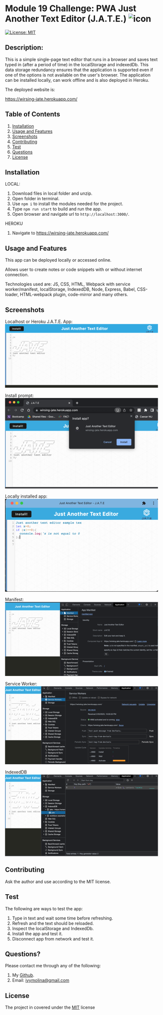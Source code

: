 
# Module 19 Challenge: PWA Just Another Text Editor (J.A.T.E.) ![icon](./client/favicon.ico)

[![License: MIT](https://img.shields.io/badge/License-MIT-yellow.svg)](https://opensource.org/licenses/MIT)


##  Description:

This is a simple single-page text editor that runs in a browser and saves text typed in (after a period of time) in the localStorage and indexedDb. This data storage redundancy ensures that the application is supported even if one of the options is not available on the user's browser. The application can be installed locally, can work offline and is also deployed in Heroku.

The deployed website is:

https://wirsing-jate.herokuapp.com/


##  Table of Contents 
1. [Installation](#installation)
2. [Usage and Features](#usage-and-features)  
3. [Screenshots](#screenshots)
4. [Contributing](#contributing) 
5. [Test](#test) 
6. [Questions](#questions)
7. [License](#license)

## Installation 

LOCAL:
1. Download files in local folder and unzip.
2. Open folder in terminal.
3. Use `npm i` to install the modules needed for the project.
4. Type `npm run start` to build and run the app.
5. Open browser and navigate url to `http://localhost:3000/`.

HEROKU
1. Navigate to https://wirsing-jate.herokuapp.com/

## Usage and Features

This app can be deployed locally or accessed online.

Allows user to create notes or code snippets with or without internet connection.

Technologies used are: JS, CSS, HTML, Webpack with service worker/manifest, localStorage, IndexedDB, Node, Express, Babel, CSS-loader, HTML-webpack plugin, code-mirror and many others.


## Screenshots

Localhost or Heroku J.A.T.E. App:
![jate](./assets/jate.png)

Install prompt:
![install](./assets/Install-prompt.png)

Locally installed app:
![installed](./assets/local-install.png)

Manifest:
![manifest](./assets/manifest.png)

Service Worker:
![service worker](./assets/sw.png)

IndexedDB
![idb](./assets/idb.png)


## Contributing 

Ask the author and use according to the MIT license.

## Test 

The following are ways to test the app:
1. Type in text and wait some time before refreshing.
2. Refresh and the text should be reloaded.
3. Inspect the localStorage and IndexedDb.
4. Install the app and test it.
5. Disconnect app from network and test it.
 
## Questions? 

Please contact me through any of the following:

1. My [Github](https://github.com/iwirsing).
2. Email: <a href="mailto:ivymolina@gmail.com">ivymolina@gmail.com</a>

## License
    
The project in covered under the [MIT](https://opensource.org/licenses/MIT) license

